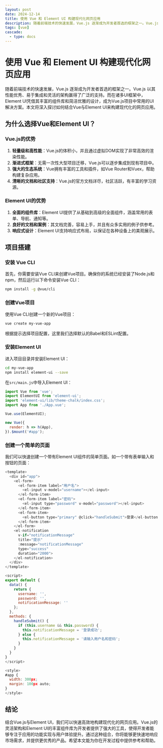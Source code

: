 ```yaml
---
layout: post
date: 2024-12-14
title: 使用 Vue 和 Element UI 构建现代化网页应用
description: 随着前端技术的快速发展，Vue.js 逐渐成为开发者首选的框架之一。Vue.js 以其性能优秀、易于集成和灵活的架构赢得了广泛的支持。而在诸多UI框架中，Element UI凭借其丰富的组件库和简洁优雅的设计，成为Vue.js项目中常用的UI解决方案。本文将深入探讨如何结合Vue与Element UI来构建现代化的网页应用。
tags: [vue]
cascade:
  - type: docs
---
```


# 使用 Vue 和 Element UI 构建现代化网页应用

随着前端技术的快速发展，Vue.js 逐渐成为开发者首选的框架之一。Vue.js 以其性能优秀、易于集成和灵活的架构赢得了广泛的支持。而在诸多UI框架中，Element UI凭借其丰富的组件库和简洁优雅的设计，成为Vue.js项目中常用的UI解决方案。本文将深入探讨如何结合Vue与Element UI来构建现代化的网页应用。

## 为什么选择Vue和Element UI？

### Vue.js的优势

1. **轻量级和高性能**：Vue.js的体积小，并且通过虚拟DOM实现了非常高效的渲染性能。
2. **渐进式框架**：无需一次性大型项目迁移，Vue.js可以逐步集成到现有项目中。
3. **强大的生态系统**：Vue拥有丰富的工具和插件，如Vue Router和Vuex，帮助构建复杂应用。
4. **清晰的文档和社区支持**：Vue.js的官方文档详尽，社区活跃，有丰富的学习资源。

### Element UI的优势

1. **全面的组件库**：Element UI提供了从基础到高级的全面组件，涵盖常用的表单、导航、通知等。
2. **良好的文档和案例**：其文档完善，容易上手，并且有众多实用的例子供参考。
3. **响应式设计**：Element UI支持响应式布局，以保证在各种设备上的美观展示。

## 项目搭建

### 安装 Vue CLI

首先，你需要安装Vue CLI来创建Vue项目。确保你的系统已经安装了Node.js和npm，然后运行以下命令安装Vue CLI：

```bash
npm install -g @vue/cli
```

### 创建Vue项目

使用Vue CLI创建一个新的Vue项目：

```bash
vue create my-vue-app
```

根据提示选择项目配置，这里我们选择默认的Babel和ESLint配置。

### 安装Element UI

进入项目目录并安装Element UI：

```bash
cd my-vue-app
npm install element-ui --save
```

在`src/main.js`中导入Element UI：

```javascript
import Vue from 'vue';
import ElementUI from 'element-ui';
import 'element-ui/lib/theme-chalk/index.css';
import App from './App.vue';

Vue.use(ElementUI);

new Vue({
  render: h => h(App),
}).$mount('#app');
```

### 创建一个简单的页面

我们可以快速创建一个带有Element UI组件的简单页面。如一个带有表单输入和按钮的页面：

```javascript
<template>
  <div id="app">
    <el-form>
      <el-form-item label="用户名">
        <el-input v-model="username"></el-input>
      </el-form-item>
      <el-form-item label="密码">
        <el-input type="password" v-model="password"></el-input>
      </el-form-item>
      <el-form-item>
        <el-button type="primary" @click="handleSubmit">登录</el-button>
      </el-form-item>
    </el-form>
    <el-notification
      v-if="notificationMessage"
      title="提示"
      :message="notificationMessage"
      type="success"
      duration="2000">
    </el-notification>
  </div>
</template>

<script>
export default {
  data() {
    return {
      username: '',
      password: '',
      notificationMessage: ''
    };
  },
  methods: {
    handleSubmit() {
      if (this.username && this.password) {
        this.notificationMessage = '登录成功';
      } else {
        this.notificationMessage = '请输入用户名和密码';
      }
    }
  }
}
</script>

<style>
#app {
  width: 300px;
  margin: 100px auto;
}
</style>
```

## 结论

结合Vue.js与Element UI，我们可以快速高效地构建现代化的网页应用。Vue.js的灵活架构和Element UI的丰富组件库为开发者提供了强大的工具，使得开发者能够专注于应用的功能实现与用户体验提升。通过这种组合，你将能够更快速地响应市场需求，并提供更优秀的产品。希望本文能为你在开发过程中提供参考和帮助。